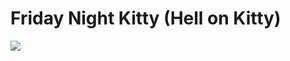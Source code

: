 # Friday Night Kitty (Hell on Kitty)

![](https://cdn.discordapp.com/attachments/904745661268901889/1186767490483748917/62687be804e35.png?ex=6594725a&is=6581fd5a&hm=e6cf7affa8caee01e7f629b8395a4fda09a7fc916a59a50199f0a5b145c95f55&)
